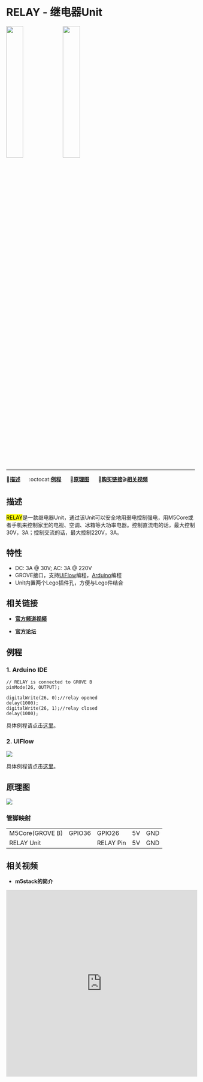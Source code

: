 # RELAY - 继电器Unit

<img src="assets/img/product_pics/unit/M5GO_Unit_relay.png" width="30%" height="30%"><img src="assets/img/product_pics/unit/unit_relay_grove_b.png" width="30%" height="30%">

***

:memo:**[描述](#描述)**&nbsp;&nbsp;&nbsp;&nbsp;&nbsp;&nbsp;:octocat:**[例程](#例程)**&nbsp;&nbsp;&nbsp;&nbsp;&nbsp;&nbsp;:electric_plug:**[原理图](#原理图)**&nbsp;&nbsp;&nbsp;&nbsp;&nbsp;&nbsp;🛒**[购买链接](https://item.taobao.com/item.htm?spm=a1z10.3-c.w4002-1172588106.55.3a93425e5PQbBs&id=577469172757)**:clapper:**[相关视频](#相关视频)**

## 描述

<mark>RELAY</mark>是一款继电器Unit，通过该Unit可以安全地用弱电控制强电，用M5Core或者手机来控制家里的电视、空调、冰箱等大功率电器。控制直流电的话，最大控制30V，3A；控制交流的话，最大控制220V，3A。


## 特性
-  DC: 3A @ 30V; AC: 3A @ 220V
-  GROVE接口，支持[UiFlow](http://flow.m5stack.com)编程，[Arduino](http://www.arduino.cc)编程
-  Unit内置两个Lego插件孔，方便与Lego件结合

## 相关链接

- **[官方频道视频](https://i.youku.com/i/UNjE1ODA2MzE0OA==?spm=a2hzp.8253869.0.0)**

- **[官方论坛](http://forum.m5stack.com/)**

## 例程

### 1. Arduino IDE

```arduino
// RELAY is connected to GROVE B
pinMode(26, OUTPUT);

digitalWrite(26, 0);//relay opened
delay(1000);
digitalWrite(26, 1);//relay closed
delay(1000);
```

具体例程请点击[这里](https://github.com/m5stack/M5-ProductExampleCodes/tree/master/Unit/RELAY/Arduino)。

### 2. UIFlow

<img src="assets/img/product_pics/unit/unit_example/RELAY/example_unit_relay_01.png">

具体例程请点击[这里](https://github.com/m5stack/M5-ProductExampleCodes/tree/master/Unit/RELAY/UIFlow)。

## 原理图

<img src="assets/img/product_pics/unit/relay_sch.JPG">

### 管脚映射

<table>
 <tr><td>M5Core(GROVE B)</td><td>GPIO36</td><td>GPIO26</td><td>5V</td><td>GND</td></tr>
 <tr><td>RELAY Unit</td><td> </td><td>RELAY Pin</td><td>5V</td><td>GND</td></tr>
</table>

## 相关视频

- **m5stack的简介**

<iframe height=498 width=510 src='https://player.youku.com/embed/XMzg5MjA2MDQxNg==' frameborder="0" allow="accelerometer; autoplay; encrypted-media; gyroscope; picture-in-picture" allowfullscreen></iframe>
